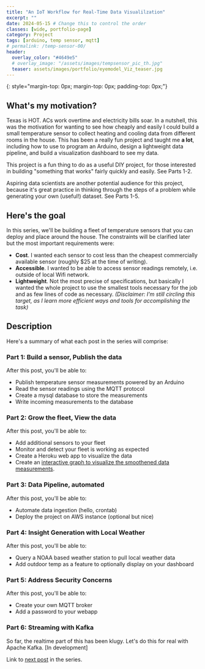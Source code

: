 ```yaml
---
title: "An IoT Workflow for Real-Time Data Visualilzation"
excerpt: ""
date: 2024-05-15 # Change this to control the order
classes: [wide, portfolio-page]
category: Project
tags: [arduino, temp sensor, mqtt]
# permalink: /temp-sensor-00/
header:
  overlay_color: "#4649e5"
  # overlay_image: "/assets/images/tempsensor_pic_th.jpg"
  teaser: assets/images/portfolio/eyemodel_Viz_teaser.jpg
---
```


{: style="margin-top: 0px; margin-top: 0px; padding-top: 0px;"} 
## What's my motivation?
Texas is HOT. ACs work overtime and electricity bills soar. In a nutshell, this was the motivation for wanting to see how cheaply and easily I could build a small temperature sensor to collect heating and cooling data from different rooms in the house. This has been a really fun project and taught me **a lot**, including how to use to program an Arduino, design a lightweight data pipeline, and build a visualization dashboard to see my data.

This project is a fun thing to do as a useful DIY project, for those interested in building "something that works" fairly quickly and easily. See Parts 1-2.

Aspiring data scientists are another potential audience for this project, because it's great practice in thinking through the steps of a problem while generating your own (useful!) dataset. See Parts 1-5.

## Here's the goal
In this series, we'll be building a fleet of temperature sensors that you can deploy and place around the house. The constraints will be clarified later but the most important requirements were:
* **Cost**. I wanted each sensor to cost less than the cheapest commercially available sensor (roughly $25 at the time of writing).
* **Accessible**. I wanted to be able to access sensor readings remotely, i.e. outside of local Wifi network.
* **Lightweight**. Not the most precise of specifications, but basically I wanted the whole project to use the smallest tools necessary for the job and as few lines of code as necessary. *(Disclaimer: I'm still circling this target, as I learn more efficient ways and tools for accomplishing the task)*

## Description
Here's a summary of what each post in the series will comprise:

### Part 1: Build a sensor, Publish the data
After this post, you'll be able to:
* Publish temperature sensor measurements powered by an Arduino
* Read the sensor readings using the MQTT protocol
* Create a mysql database to store the measurements
* Write incoming measurements to the database

### Part 2: Grow the fleet, View the data
After this post, you'll be able to:
* Add additional sensors to your fleet
* Monitor and detect your fleet is working as expected
* Create a Heroku web app to visualize the data
* Create an [interactive graph to visualize the smoothened data measurements](http://barb-iot-temp.herokuapp.com/).

### Part 3: Data Pipeline, automated
After this post, you'll be able to:
- Automate data ingestion (hello, crontab)
- Deploy the project on AWS instance (optional but nice)

### Part 4: Insight Generation with Local Weather
After this post, you'll be able to:
- Query a NOAA based weather station to pull local weather data
- Add outdoor temp as a feature to optionally display on your dashboard

### Part 5: Address Security Concerns
After this post, you'll be able to:
- Create your own MQTT broker
- Add a password to your webapp

### Part 6: Streaming with Kafka
So far, the realtime part of this has been klugy. Let's do this for real with Apache Kafka.
[In development]

Link to [next post](/temp-sensor-01/) in the series.
